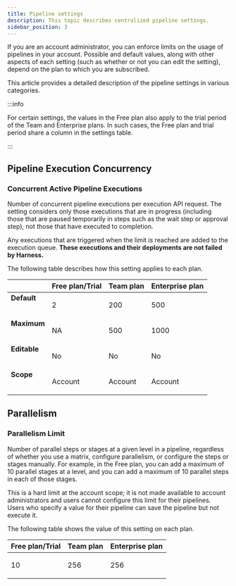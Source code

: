 ```yaml
---
title: Pipeline settings
description: This topic describes centralized pipeline settings.
sidebar_position: 3
---
```

If you are an account administrator, you can enforce limits on the usage of pipelines in your account. Possible and default values, along with other aspects of each setting (such as whether or not you can edit the setting), depend on the plan to which you are subscribed.

This article provides a detailed description of the pipeline settings in various categories.

:::info

For certain settings, the values in the Free plan also apply to the trial period of the Team and Enterprise plans. In such cases, the Free plan and trial period share a column in the settings table.

:::

## Pipeline Execution Concurrency

### Concurrent Active Pipeline Executions

Number of concurrent pipeline executions per execution API request. The setting considers only those executions that are in progress (including those that are paused temporarily in steps such as the wait step or approval step), not those that have executed to completion. 

Any executions that are triggered when the limit is reached are added to the execution queue. **These executions and their deployments are not failed by Harness.**

The following table describes how this setting applies to each plan.

<table>
  <thead>
    <tr>
      <th></th>
      <th>Free plan/Trial</th>
      <th>Team plan</th>
      <th>Enterprise plan</th>
    </tr>
  </thead>
  <tbody>
    <tr valign="top">
      <td>
        <strong>Default</strong>
      </td>
      <td>
        <p>2</p>
      </td>
      <td>
        <p>200</p>
      </td>
      <td>
        <p>500</p>
      </td>
    </tr>
    <tr valign="top">
      <td>
        <strong>Maximum</strong>
      </td>
      <td>
        <p>NA</p>
      </td>
      <td>
        <p>500</p>
      </td>
      <td>
        <p>1000</p>
      </td>
    </tr>
    <tr valign="top">
      <td>
        <strong>Editable</strong>  
      </td>
      <td>
        <p>No</p>
      </td>
      <td>
        <p>No</p>
      </td>
      <td>
        <p>No</p>
      </td>
    </tr>
    <tr valign="top">
      <td>
        <strong>Scope</strong>
      </td>
      <td>
        <p>Account</p>
      </td>
      <td>
        <p>Account</p>
      </td>
      <td>    
        <p>Account</p>
      </td>
    </tr>
  </tbody>
</table>

## Parallelism

### Parallelism Limit

Number of parallel steps or stages at a given level in a pipeline, regardless of whether you use a matrix, configure parallelism, or configure the steps or stages manually. For example, in the Free plan, you can add a maximum of 10 parallel stages at a level, and you can add a maximum of 10 parallel steps in each of those stages. 

This is a hard limit at the account scope; it is not made available to account administrators and users cannot configure this limit for their pipelines. Users who specify a value for their pipeline can save the pipeline but not execute it.

The following table shows the value of this setting on each plan.

<table>
  <thead>
    <tr>
      <th>Free plan/Trial</th>
      <th>Team plan</th>
      <th>Enterprise plan</th>
    </tr>
  </thead>
  <tbody>
    <tr valign="top">
      <td>
        <p>10</p>
      </td>
      <td>
        <p>256</p>
      </td>
            <td>
        <p>256</p>
      </td>
    </tr>
  </tbody>
</table>

